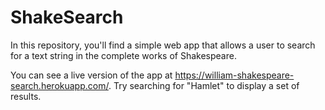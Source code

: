 # ShakeSearch

In this repository,
you'll find a simple web app that allows a user to search for a text string in
the complete works of Shakespeare.

You can see a live version of the app at
https://william-shakespeare-search.herokuapp.com/. Try searching for "Hamlet" to display
a set of results.
